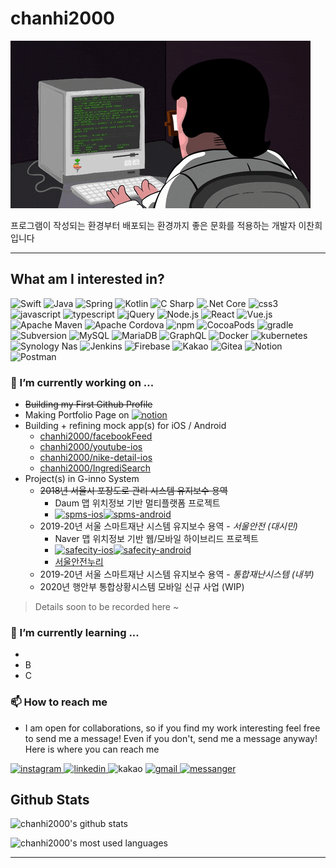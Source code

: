 # chanhi2000

![img][img]

프로그램이 작성되는 환경부터 배포되는 환경까지 좋은 문화를 적용하는 개발자 이찬희 입니다

---

## What am I interested in?

<p>
    <img alt="Swift" src="https://img.shields.io/badge/Swift-FA7343?logo=swift&logoColor=white&style=flat-square" />
    <!-- <img alt="Xcode" src="https://img.shields.io/badge/Xcode-1575F9?logo=Xcode&logoColor=white&style=flat-square" /> -->
    <img alt="Java" src="https://img.shields.io/badge/Java-007396?logo=java&logoColor=white&style=flat-square" />
    <img alt="Spring" src="https://img.shields.io/badge/Spring-6DB33F?logo=Spring&logoColor=white&style=flat-square" />
    <img alt="Kotlin" src="https://img.shields.io/badge/Kotlin-0095D5?logo=kotlin&logoColor=white&style=flat-square" />
    <img alt="C Sharp" src="https://img.shields.io/badge/C%20Sharp-239120?logo=C%20Sharp&logoColor=white&style=flat-square" />
    <img alt=".Net Core" src="https://img.shields.io/badge/.Net%20Core-5C2D91?logo=.net&logoColor=white&style=flat-square" />
    <img alt="css3" src="https://img.shields.io/badge/css3-1572B6?logo=css3&logoColor=white&style=flat-square" />
    <img alt="javascript" src="https://img.shields.io/badge/JavaScript-F7DF1E?logo=jQuery&logoColor=white&style=flat-square" />
    <img alt="typescript" src="https://img.shields.io/badge/TypeScript-007ACC?logo=typescript&logoColor=white&style=flat-square" />
    <img alt="jQuery" src="https://img.shields.io/badge/jQuery-0769AD?logo=jQuery&logoColor=white&style=flat-square" />
    <img alt="Node.js" src="https://img.shields.io/badge/Node.js-339933?logo=Node.js&logoColor=white&style=flat-square" />
    <img alt="React" src="https://img.shields.io/badge/React-61DAFB?logo=react&logoColor=white&style=flat-square" />
    <img alt="Vue.js" src="https://img.shields.io/badge/Vue.js-61D4FC08DAFB?logo=Vue.js&logoColor=white&style=flat-square" />
    <img alt="Apache Maven" src="https://img.shields.io/badge/Apache%20Maven-C71A36?logo=Apache%20Maven&logoColor=white&style=flat-square" />
    <img alt="Apache Cordova" src="https://img.shields.io/badge/Apache%20Cordova-E8E8E8?logo=Apache%20Cordova&logoColor=white&style=flat-square" />
    <img alt="npm" src="https://img.shields.io/badge/NPM-CB3837?logo=npm&logoColor=white&style=flat-square" />
    <img alt="CocoaPods" src="https://img.shields.io/badge/CocoaPods-EE3322?logo=CocoaPods&logoColor=white&style=flat-square" />
    <img alt="gradle" src="https://img.shields.io/badge/Gradle-02303A?logo=gradle&logoColor=white&style=flat-square" />
    <img alt="Subversion" src="https://img.shields.io/badge/Subversion-809CC9?logo=Subversion&logoColor=white&style=flat-square" />
    <img alt="MySQL" src="https://img.shields.io/badge/MySQL-4479A1?logo=mysql&logoColor=white&style=flat-square" />
    <img alt="MariaDB" src="https://img.shields.io/badge/MariaDB-003545?logo=MariaDB&logoColor=white&style=flat-square" />
    <img alt="GraphQL" src="https://img.shields.io/badge/GraphQL-E10098?logo=GraphQL&logoColor=white&style=flat-square" />
    <img alt="Docker" src="https://img.shields.io/badge/Docker-2496ED?logo=docker&logoColor=white&style=flat-square" />
    <img alt="kubernetes" src="https://img.shields.io/badge/Kubernetes-326CE5?logo=Kubernetes&logoColor=white&style=flat-square" />
    <img alt="Synology Nas" src="https://img.shields.io/badge/Synology%20NAS-B6B5B6?logo=synology&logoColor=white&style=flat-square" />
    <img alt="Jenkins" src="https://img.shields.io/badge/Jenkins-D24939?logo=jenkins&logoColor=white&style=flat-square" />
    <img alt="Firebase" src="https://img.shields.io/badge/Firebase%20API-FFCA28?logo=Firebase&logoColor=white&style=flat-square" />
    <img alt="Kakao" src="https://img.shields.io/badge/Kakao%20API-FFCD00?logo=Kakao&logoColor=white&style=flat-square" />
    <img alt="Gitea" src="https://img.shields.io/badge/Gitea-609926?logo=Gitea&logoColor=white&style=flat-square" />
    <img alt="Notion" src="https://img.shields.io/badge/Notion-000000?logo=Notion&logoColor=white&style=flat-square" />
    <img alt="Postman" src="https://img.shields.io/badge/Postman-FF6C37?logo=Postman&logoColor=white&style=flat-square" />
</p>


### 🔭 I’m currently working on ...

- ~~Building my First Github Profile~~
- Making Portfolio Page on [![notion](https://img.shields.io/badge/notion-000000?logo=notion&logoColor=white&style=flat-square)][notion-portfolio]
- Building + refining mock app(s) for iOS / Android
    - [chanhi2000/facebookFeed][facebookFeed]
    - [chanhi2000/youtube-ios][youtube-ios]
    - [chanhi2000/nike-detail-ios][nike-detail-ios]
    - [chanhi2000/IngrediSearch][IngrediSearch]
- Project(s) in G-inno System 
    - ~~2018년 서울시 포장도로 관리 시스템 유지보수 용역~~ 
        - Daum 맵 위치정보 기반 멀티플랫폼 프로젝트
        - [![spms-ios](https://img.shields.io/badge/For%20iOS-999999?logo=apple&logoColor=white&style=flat-square)][spms-ios][![spms-android](https://img.shields.io/badge/For%20Android-3DDC84?logo=android&logoColor=white&style=flat-square)][spms-android]
    - 2019-20년 서울 스마트재난 시스템 유지보수 용역 - _서울안전 (대시민)_
        - Naver 맵 위치정보 기반 웹/모바일 하이브리드 프로젝트
        - [![safecity-ios](https://img.shields.io/badge/Available%20on%20App%20Store-000000?logo=apple&logoColor=white&style=flat-square)][safecity-ios][![safecity-android](https://img.shields.io/badge/Available%20on%20Google%20Play-414141?logo=google%20play&logoColor=white&style=flat-square)][safecity-android]
        - [서울안전누리][toSafecity]
    - 2019-20년 서울 스마트재난 시스템 유지보수 용역 - _통합재난시스템 (내부)_ 
    - 2020년 행안부 통합상황시스템 모바일 신규 사업 (WIP)

> Details soon to be recorded here ~

    
### 🌱 I’m currently learning ...

- 
- B
- C

<!--
### 👯 I’m looking to collaborate on ...

### 🤔 I’m looking for help with ...

### 💬 Ask me about ...

### ⚡ Fun fact: ...
-->
### 📫 How to reach me

- I am open for collaborations, so if you find my work interesting feel free to send me a message! Even if you don't, send me a message anyway! Here is where you can reach me


<p>
    <a href="https://instagram.com/chanhi2000">
        <img alt="instagram" src="https://img.shields.io/badge/chanhi2000-E4405F?logo=instagram&logoColor=white&style=flat-square" />
    </a>
    <a href="https://www.linkedin.com/in/chanhi2000/">
        <img alt="linkedin" src="https://img.shields.io/badge/in/chanhi2000-0077B5?logo=instagram&logoColor=white&style=flat-square" />
    </a>
    <a>
        <img alt="kakao" src="https://img.shields.io/badge/chanhi2002-FFCD00?logo=kakao&logoColor=white&style=flat-square" />
    </a>
    <a href="mailto:chanhi2000@gmail.com">
        <img alt="gmail" src="https://img.shields.io/badge/chanhi2000@gmail.com-D14836?logo=gmail&logoColor=white&style=flat-square" />
    </a>
    <a href="https://m.me/spamlove">
        <img alt="messanger" src="https://img.shields.io/badge/-spamlove-0078FF?style=flat&logo=Messenger&logoColor=white" />
    </a>
</p>



## Github Stats

![chanhi2000's github stats][github-stats]

![chanhi2000's most used languages][github-stats-most-used-lang]

---
[img]: imgs/coderman.gif
[spms-ios]: https://pavepot.eseoul.go.kr:8443/ios.do
[spms-android]: http://115.84.164.38:8080/apk/SPMS.apk
[safecity-ios]: https://apps.apple.com/kr/app/%EC%84%9C%EC%9A%B8%EC%95%88%EC%A0%84/id1331810063
[safecity-android]: https://play.google.com/store/apps/details?id=kr.go.seoul.hybrid.SafeCity
[toSafecity]: https://safecity.seoul.go.kr
[github-stats]: https://github-readme-stats.vercel.app/api?username=chanhi2000
[github-stats-most-used-lang]: https://github-readme-stats.vercel.app/api/top-langs/?username=chanhi2000&layout=compact
[notion-portfolio]: https://www.notion.so/MarkiiimarK-c231ae6c157d4baba89a3713c92449dd

[facebookFeed]: https://github.com/chanhi2000/facebookFeed
[youtube-ios]: https://github.com/chanhi2000/youtube-ios
[nike-detail-ios]: https://github.com/chanhi2000/nike-detail-ios
[IngrediSearch]: https://github.com/chanhi2000/IngrediSearch